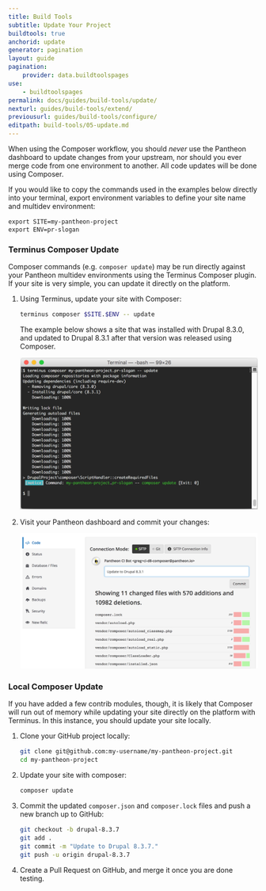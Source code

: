 ```yaml
---
title: Build Tools
subtitle: Update Your Project
buildtools: true
anchorid: update
generator: pagination
layout: guide
pagination:
    provider: data.buildtoolspages
use:
    - buildtoolspages
permalink: docs/guides/build-tools/update/
nexturl: guides/build-tools/extend/
previousurl: guides/build-tools/configure/
editpath: build-tools/05-update.md
---
```


When using the Composer workflow, you should *never* use the Pantheon dashboard to update changes from your upstream, nor should you ever merge code from one environment to another. All code updates will be done using Composer.

If you would like to copy the commands used in the examples below directly into your terminal, export environment variables to define your site name and multidev environment:
```
export SITE=my-pantheon-project
export ENV=pr-slogan
```

### Terminus Composer Update
Composer commands (e.g. `composer update`) may be run directly against your Pantheon multidev environments using the Terminus Composer plugin. If your site is very simple, you can update it directly on the platform.

1.  Using Terminus, update your site with Composer:

    ```bash
    terminus composer $SITE.$ENV -- update
    ```

    The example below shows a site that was installed with Drupal 8.3.0, and updated to Drupal 8.3.1 after that version was released using Composer.

    ![Update configuration](/source/docs/assets/images/pr-workflow/composer-update.png)

2.  Visit your Pantheon dashboard and commit your changes:

    ![Commit updated files](/source/docs/assets/images/pr-workflow/commit-composer-update.png)

### Local Composer Update
If you have added a few contrib modules, though, it is likely that Composer will run out of memory while updating your site directly on the platform with Terminus. In this instance, you should update your site locally.

1. Clone your GitHub project locally:

    ```bash
    git clone git@github.com:my-username/my-pantheon-project.git
    cd my-pantheon-project
    ```

2. Update your site with composer:

    ```bash
    composer update
    ```

3. Commit the updated `composer.json` and `composer.lock` files and push a new branch up to GitHub:

    ```bash
    git checkout -b drupal-8.3.7
    git add .
    git commit -m "Update to Drupal 8.3.7."
    git push -u origin drupal-8.3.7
    ```

4. Create a Pull Request on GitHub, and merge it once you are done testing.
